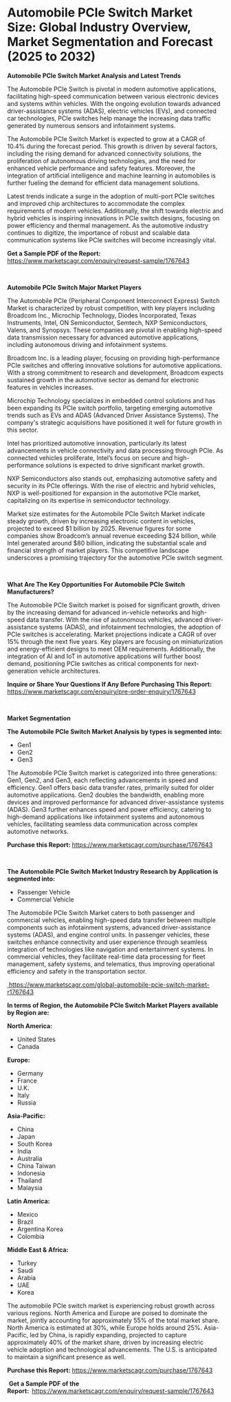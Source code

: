 <p><h1>Automobile PCIe Switch Market Size: Global Industry Overview, Market Segmentation and Forecast (2025 to 2032)</h1></p><p><strong>Automobile PCIe Switch Market Analysis and Latest Trends</strong></p>
<p><p>The Automobile PCIe Switch is pivotal in modern automotive applications, facilitating high-speed communication between various electronic devices and systems within vehicles. With the ongoing evolution towards advanced driver-assistance systems (ADAS), electric vehicles (EVs), and connected car technologies, PCIe switches help manage the increasing data traffic generated by numerous sensors and infotainment systems. </p><p>The Automobile PCIe Switch Market is expected to grow at a CAGR of 10.4% during the forecast period. This growth is driven by several factors, including the rising demand for advanced connectivity solutions, the proliferation of autonomous driving technologies, and the need for enhanced vehicle performance and safety features. Moreover, the integration of artificial intelligence and machine learning in automobiles is further fueling the demand for efficient data management solutions.</p><p>Latest trends indicate a surge in the adoption of multi-port PCIe switches and improved chip architectures to accommodate the complex requirements of modern vehicles. Additionally, the shift towards electric and hybrid vehicles is inspiring innovations in PCIe switch designs, focusing on power efficiency and thermal management. As the automotive industry continues to digitize, the importance of robust and scalable data communication systems like PCIe switches will become increasingly vital.</p></p>
<p><strong>Get a Sample PDF of the Report:&nbsp;</strong> <a href="https://www.marketscagr.com/enquiry/request-sample/1767643?utm_campaign=2714&utm_medium=2&utm_source=Github&utm_content=ia&utm_term=15042025&utm_id=automobile-pcie-switch">https://www.marketscagr.com/enquiry/request-sample/1767643</a></p>
<p>&nbsp;</p>
<p><strong>Automobile PCIe Switch Major Market Players</strong></p>
<p><p>The Automobile PCIe (Peripheral Component Interconnect Express) Switch Market is characterized by robust competition, with key players including Broadcom Inc., Microchip Technology, Diodes Incorporated, Texas Instruments, Intel, ON Semiconductor, Semtech, NXP Semiconductors, Valens, and Synopsys. These companies are pivotal in enabling high-speed data transmission necessary for advanced automotive applications, including autonomous driving and infotainment systems.</p><p>Broadcom Inc. is a leading player, focusing on providing high-performance PCIe switches and offering innovative solutions for automotive applications. With a strong commitment to research and development, Broadcom expects sustained growth in the automotive sector as demand for electronic features in vehicles increases.</p><p>Microchip Technology specializes in embedded control solutions and has been expanding its PCIe switch portfolio, targeting emerging automotive trends such as EVs and ADAS (Advanced Driver Assistance Systems). The company's strategic acquisitions have positioned it well for future growth in this sector.</p><p>Intel has prioritized automotive innovation, particularly its latest advancements in vehicle connectivity and data processing through PCIe. As connected vehicles proliferate, Intel’s focus on secure and high-performance solutions is expected to drive significant market growth.</p><p>NXP Semiconductors also stands out, emphasizing automotive safety and security in its PCIe offerings. With the rise of electric and hybrid vehicles, NXP is well-positioned for expansion in the automotive PCIe market, capitalizing on its expertise in semiconductor technology.</p><p>Market size estimates for the Automobile PCIe Switch Market indicate steady growth, driven by increasing electronic content in vehicles, projected to exceed $1 billion by 2025. Revenue figures for some companies show Broadcom’s annual revenue exceeding $24 billion, while Intel generated around $80 billion, indicating the substantial scale and financial strength of market players. This competitive landscape underscores a promising trajectory for the automotive PCIe switch segment.</p></p>
<p>&nbsp;</p>
<p><strong>What Are The Key Opportunities For Automobile PCIe Switch Manufacturers?</strong></p>
<p><p>The Automobile PCIe Switch market is poised for significant growth, driven by the increasing demand for advanced in-vehicle networks and high-speed data transfer. With the rise of autonomous vehicles, advanced driver-assistance systems (ADAS), and infotainment technologies, the adoption of PCIe switches is accelerating. Market projections indicate a CAGR of over 15% through the next five years. Key players are focusing on miniaturization and energy-efficient designs to meet OEM requirements. Additionally, the integration of AI and IoT in automotive applications will further boost demand, positioning PCIe switches as critical components for next-generation vehicle architectures.</p></p>
<p><strong>Inquire or Share Your Questions If Any Before Purchasing This Report:</strong> <a href="https://www.marketscagr.com/enquiry/pre-order-enquiry/1767643?utm_campaign=2714&utm_medium=2&utm_source=Github&utm_content=ia&utm_term=15042025&utm_id=automobile-pcie-switch">https://www.marketscagr.com/enquiry/pre-order-enquiry/1767643</a></p>
<p>&nbsp;</p>
<p><strong>Market Segmentation</strong></p>
<p><strong>The Automobile PCIe Switch Market Analysis by types is segmented into:</strong></p>
<p><ul><li>Gen1</li><li>Gen2</li><li>Gen3</li></ul></p>
<p><p>The Automobile PCIe Switch market is categorized into three generations: Gen1, Gen2, and Gen3, each reflecting advancements in speed and efficiency. Gen1 offers basic data transfer rates, primarily suited for older automotive applications. Gen2 doubles the bandwidth, enabling more devices and improved performance for advanced driver-assistance systems (ADAS). Gen3 further enhances speed and power efficiency, catering to high-demand applications like infotainment systems and autonomous vehicles, facilitating seamless data communication across complex automotive networks.</p></p>
<p><strong>Purchase this Report:&nbsp;</strong><a href="https://www.marketscagr.com/purchase/1767643?utm_campaign=2714&utm_medium=2&utm_source=Github&utm_content=ia&utm_term=15042025&utm_id=automobile-pcie-switch">https://www.marketscagr.com/purchase/1767643</a></p>
<p>&nbsp;</p>
<p><strong>The Automobile PCIe Switch Market Industry Research by Application is segmented into:</strong></p>
<p><ul><li>Passenger Vehicle</li><li>Commercial Vehicle</li></ul></p>
<p><p>The Automobile PCIe Switch Market caters to both passenger and commercial vehicles, enabling high-speed data transfer between multiple components such as infotainment systems, advanced driver-assistance systems (ADAS), and engine control units. In passenger vehicles, these switches enhance connectivity and user experience through seamless integration of technologies like navigation and entertainment systems. In commercial vehicles, they facilitate real-time data processing for fleet management, safety systems, and telematics, thus improving operational efficiency and safety in the transportation sector.</p></p>
<p><a href="https://www.marketscagr.com/global-automobile-pcie-switch-market-r1767643?utm_campaign=2714&utm_medium=2&utm_source=Github&utm_content=ia&utm_term=15042025&utm_id=automobile-pcie-switch">&nbsp;https://www.marketscagr.com/global-automobile-pcie-switch-market-r1767643</a></p>
<p><strong>In terms of Region, the Automobile PCIe Switch Market Players available by Region are:</strong></p>
<p>
    <p> <strong> North America: </strong>
        <ul>
            <li>United States</li>
            <li>Canada</li>
        </ul>
        </p> 
    <p> <strong> Europe: </strong>
        <ul>
            <li>Germany</li>
            <li>France</li>
            <li>U.K.</li>
            <li>Italy</li>
            <li>Russia</li>
        </ul>
        </p> 
    <p> <strong> Asia-Pacific: </strong>
        <ul>
            <li>China</li>
            <li>Japan</li>
            <li>South Korea</li>
            <li>India</li>
            <li>Australia</li>
            <li>China Taiwan</li>
            <li>Indonesia</li>
            <li>Thailand</li>
            <li>Malaysia</li>
        </ul>
        </p> 
    <p> <strong> Latin America: </strong>
        <ul>
            <li>Mexico</li>
            <li>Brazil</li>
            <li>Argentina Korea</li>
            <li>Colombia</li>
        </ul>
        </p> 
    <p> <strong> Middle East & Africa: </strong>
        <ul>
            <li>Turkey</li>
            <li>Saudi</li>
            <li>Arabia</li>
            <li>UAE</li>
            <li>Korea</li>
        </ul>
    </p>
    </p>
<p><p>The automobile PCIe switch market is experiencing robust growth across various regions. North America and Europe are poised to dominate the market, jointly accounting for approximately 55% of the total market share. North America is estimated at 30%, while Europe holds around 25%. Asia-Pacific, led by China, is rapidly expanding, projected to capture approximately 40% of the market share, driven by increasing electric vehicle adoption and technological advancements. The U.S. is anticipated to maintain a significant presence as well.</p></p>
<p><strong>Purchase this Report: </strong><a href="https://www.marketscagr.com/purchase/1767643?utm_campaign=2714&utm_medium=2&utm_source=Github&utm_content=ia&utm_term=15042025&utm_id=automobile-pcie-switch">https://www.marketscagr.com/purchase/1767643</a></p>
<p>&nbsp;<strong>Get a Sample PDF of the Report:&nbsp;&nbsp;</strong><a href="https://www.marketscagr.com/enquiry/request-sample/1767643?utm_campaign=2714&utm_medium=2&utm_source=Github&utm_content=ia&utm_term=15042025&utm_id=automobile-pcie-switch">https://www.marketscagr.com/enquiry/request-sample/1767643</a></p>
<p><strong></strong></p>
<p><p></p><p></p><p></p></p>